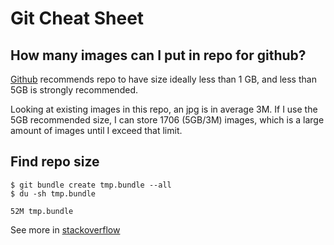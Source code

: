 # Git Cheat Sheet

## How many images can I put in repo for github?

[Github](https://docs.github.com/en/repositories/working-with-files/managing-large-files/about-large-files-on-github#repository-size-limits) recommends repo to have size ideally less than 1 GB, and less than 5GB is strongly recommended.

Looking at existing images in this repo, an jpg is in average 3M. If I use the 5GB recommended size, I can store 1706 (5GB/3M) images, which is a large amount of images until I exceed that limit.

## Find repo size

```
$ git bundle create tmp.bundle --all
$ du -sh tmp.bundle

52M	tmp.bundle

```

See more in [stackoverflow](https://stackoverflow.com/questions/8185276/find-size-of-git-repository)


